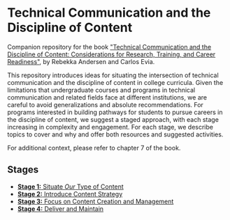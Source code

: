 # Technical Communication and the Discipline of Content


Companion repository for the book ["Technical Communication and the Discipline of Content: Considerations for Research, Training, and Career Readiness"](https://www.routledge.com/Technical-Communication-and-the-Discipline-of-Content-Considerations-for-Research-Training-and-Career-Readiness/Andersen-Evia/p/book/9781032588469), by Rebekka Andersen and Carlos Evia.

This repository introduces ideas for situating the intersection of technical communication and the discipline of content in college curricula. Given the limitations that undergraduate courses and programs in technical communication and related fields face at different institutions, we are careful to avoid generalizations and absolute recommendations. For programs interested in building pathways for students to pursue careers in the discipline of content, we suggest a staged approach, with each stage increasing in complexity and engagement. For each stage, we describe topics to cover and why and offer both resources and suggested activities. 

For additional context, please refer to chapter 7 of the book.

## Stages

- [**Stage 1:** Situate *Our* Type of Content](stage1/overview.md)
- [**Stage 2:** Introduce Content Strategy](stage2/overview.md)
- [**Stage 3:** Focus on Content Creation and Management](stage3/overview.md)
- [**Stage 4:** Deliver and Maintain](stage4/overview.md)
